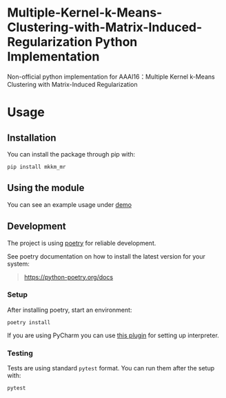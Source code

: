 # Multiple-Kernel-k-Means-Clustering-with-Matrix-Induced-Regularization Python Implementation
Non-official python implementation for AAAI16：Multiple Kernel k-Means Clustering with Matrix-Induced Regularization

# Usage

## Installation
You can install the package through pip with:

```shell script
pip install mkkm_mr
```

## Using the module
You can see an example usage under [demo](./examples/demo.py)

## Development
The project is using [poetry](https://python-poetry.org/) for reliable development.

See poetry documentation on how to install the latest version for your system:

> https://python-poetry.org/docs

### Setup
After installing poetry, start an environment:

```shell script
poetry install
```

If you are using PyCharm you can use [this plugin](https://plugins.jetbrains.com/plugin/14307-poetry) for setting up interpreter.

### Testing
Tests are using standard `pytest` format. You can run them after the setup with:

```shell script
pytest
```
